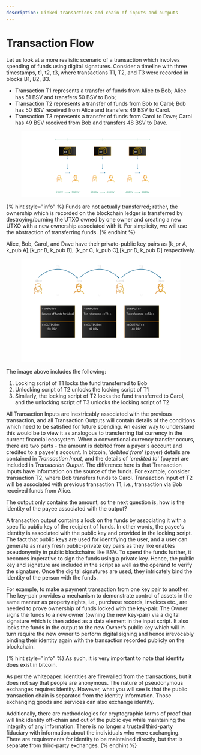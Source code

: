 ```yaml
---
description: Linked transactions and chain of inputs and outputs
---
```


# Transaction Flow

Let us look at a more realistic scenario of a transaction which involves spending of funds using digital signatures. Consider a timeline with three timestamps, t1, t2, t3, where transactions T1, T2, and T3 were recorded in blocks B1, B2, B3.

* Transaction T1 represents a transfer of funds from Alice to Bob; Alice has 51 BSV and transfers 50 BSV to Bob;
* Transaction T2 represents a transfer of funds from Bob to Carol; Bob has 50 BSV received from Alice and transfers 49 BSV to Carol.
* Transaction T3 represents a transfer of funds from Carol to Dave; Carol has 49 BSV received from Bob and transfers 48 BSV to Dave.

<figure><img src="../../../.gitbook/assets/image (20).png" alt=""><figcaption></figcaption></figure>

{% hint style="info" %}
Funds are not actually transferred; rather, the ownership which is recorded on the blockchain ledger is transferred by destroying/burning the UTXO owned by one owner and creating a new UTXO with a new ownership associated with it. For simplicity, we will use the abstraction of transferring funds.
{% endhint %}

Alice, Bob, Carol, and Dave have their private-public key pairs as \[k\_pr A, k\_pub A],\[k\_pr B, k\_pub B], \[k\_pr C, k\_pub C],\[k\_pr D, k\_pub D] respectively.

<figure><img src="../../../.gitbook/assets/image (21).png" alt=""><figcaption></figcaption></figure>

The image above includes the following:

1. Locking script of T1 locks the fund transferred to Bob
2. Unlocking script of T2 unlocks the locking script of T1
3. Similarly, the locking script of T2 locks the fund transferred to Carol, and the unlocking script of T3 unlocks the locking script of T2

All Transaction Inputs are inextricably associated with the previous transaction, and all Transaction Outputs will contain details of the conditions which need to be satisfied for future spending. An easier way to understand this would be to view it as analogous to transferring fiat currency in the current financial ecosystem. When a conventional currency transfer occurs, there are two parts - the amount is debited from a payer's account and credited to a payee's account. In bitcoin, '_debited from_' (payer) details are contained in _Transaction Input_, and the details of '_credited to_' (payee) are included in _Transaction Output_. The difference here is that Transaction Inputs have information on the source of the funds. For example, consider transaction T2, where Bob transfers funds to Carol. Transaction Input of T2 will be associated with previous transaction T1, i.e., transaction via Bob received funds from Alice.

The output only contains the amount, so the next question is, how is the identity of the payee associated with the output?

A transaction output contains a lock on the funds by associating it with a specific public key of the recipient of funds. In other words, the payee's identity is associated with the public key and provided in the locking script. The fact that public keys are used for identifying the user, and a user can generate as many fresh public-private key pairs as they like enables pseudonymity in public blockchains like BSV. To spend the funds further, it becomes imperative to sign the funds using a private key. Hence, the public key and signature are included in the script as well as the operand to verify the signature. Once the digital signatures are used, they intricately bind the identity of the person with the funds.

For example, to make a payment transaction from one key pair to another. The key-pair provides a mechanism to demonstrate control of assets in the same manner as property rights, i.e., purchase records, invoices etc., are needed to prove ownership of funds locked with the key-pair. The Owner signs the funds to a new owner (owning the new key-pair) via a digital signature which is then added as a data element in the input script. It also locks the funds in the output to the new Owner’s public key which will in turn require the new owner to perform digital signing and hence irrevocably binding their identity again with the transaction recorded publicly on the blockchain.

{% hint style="info" %}
As such, it is very important to note that identity does exist in bitcoin.

As per the whitepaper: Identities are firewalled from the transactions, but it does not say that people are anonymous. The nature of pseudonymous exchanges requires identity. However, what you will see is that the public transaction chain is separated from the identity information. Those exchanging goods and services can also exchange identity.

Additionally, there are methodologies for cryptographic forms of proof that will link identity off-chain and out of the public eye while maintaining the integrity of any information. There is no longer a trusted third-party fiduciary with information about the individuals who were exchanging. There are requirements for identity to be maintained directly, but that is separate from third-party exchanges.
{% endhint %}
